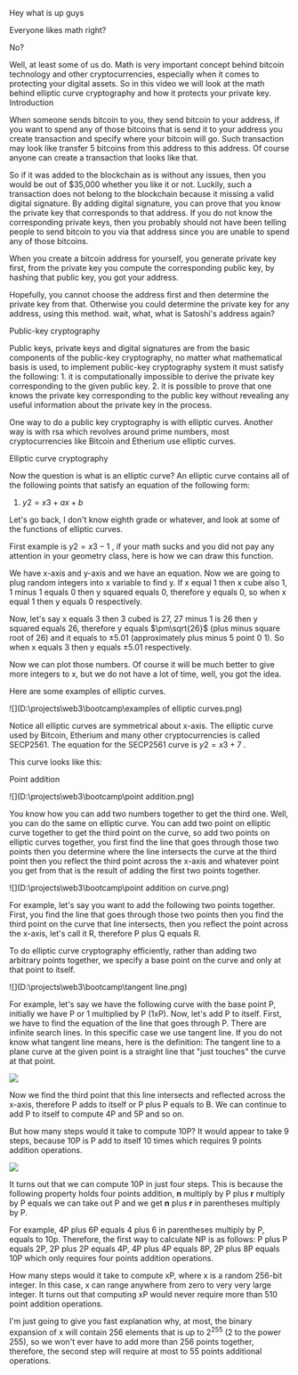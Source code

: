 Hey what is up guys

Everyone likes math right?

No?

Well, at least some of us do. Math is very important concept behind bitcoin technology and other cryptocurrencies, especially when it comes to protecting your digital assets. So in this video we will look at the math behind elliptic curve cryptography and how it protects your private key.
Introduction

When someone sends bitcoin to you, they send bitcoin to your address, if you want to spend any of those bitcoins that is send it to your address you create transaction and specify where your bitcoin will go. Such transaction may look like transfer 5 bitcoins from this address to this address. Of course anyone can create a transaction that looks like that.

So if it was added to the blockchain as is without any issues, then you would be out of $35,000 whether you like it or not. Luckily, such a transaction does not belong to the blockchain because it missing a valid digital signature. By adding digital signature, you can prove that you know the private key that corresponds to that address. If you do not know the corresponding private keys, then you probably should not have been telling people to send bitcoin to you via that address since you are unable to spend any of those bitcoins.

When you create a bitcoin address for yourself, you generate private key first, from the private key you compute the corresponding public key, by hashing that public key, you got your address.

Hopefully, you cannot choose the address first and then determine the private key from that. Otherwise you could determine the private key for any address, using this method. wait, what, what is Satoshi's address again?

Public-key cryptography

Public keys, private keys and digital signatures are from the basic components of the public-key cryptography, no matter what mathematical basis is used, to implement public-key cryptography system it must satisfy the following:
    1. it is computationally impossible to derive the private key corresponding to the given public key.
    2. it is possible to prove that one knows the private key corresponding to the public key without revealing any useful information about the private key in the process.

One way to do a public key cryptography is with elliptic curves. Another way is with rsa which revolves around prime numbers, most cryptocurrencies like Bitcoin and Etherium use elliptic curves.

Elliptic curve cryptography

Now the question is what is an elliptic curve? An elliptic curve contains all of the following points that satisfy an equation of the following form: 

  1.  $y2=x3+ax+b$

Let's go back, I don't know eighth grade or whatever, and look at some of the functions of elliptic curves.

First example is  $y2=x3-1$ , if your math sucks and you did not pay any attention in your geometry class, here is how we can draw this function.

We have x-axis and y-axis and we have an equation. Now we are going to plug random integers into x variable to find y. If x equal 1 then x cube also 1, 1 minus 1 equals 0 then y squared equals 0, therefore y equals 0, so when x equal 1 then y equals 0 respectively.

Now, let's say x equals 3 then 3 cubed is 27, 27 minus 1 is 26 then y squared equals 26, therefore y equals $\pm\sqrt{26}$ (plus minus square root of 26) and it equals to $\pm5.01$ (approximately plus minus 5 point 0 1). So when x equals 3 then y equals $\pm5.01$ respectively. 

Now we can plot those numbers. Of course it will be much better to give more integers to x, but we do not have a lot of time, well, you got the idea. 

Here are some examples of elliptic curves. 

![](D:\projects\web3\bootcamp\examples of elliptic curves.png)

Notice all elliptic curves are symmetrical about x-axis. The elliptic curve used by Bitcoin, Etherium and many other cryptocurrencies is called SECP2561. The equation for the SECP2561 curve is $y2=x3+7$ .

This curve looks like this: 

Point addition

![](D:\projects\web3\bootcamp\point addition.png)

You know how you can add two numbers together to get the third one. Well, you can do the same on elliptic curve. You can add two point on elliptic curve together to get the third point on the curve, so add two points on elliptic curves together, you first find the line that goes through those two points then you determine where the line intersects the curve at the third point then you reflect the third point across the x-axis and whatever point you get from that is the result of adding the first two points together.

![](D:\projects\web3\bootcamp\point addition on curve.png)

For example, let's say you want to add the following two points together. First, you find the line that goes through those two points then you find the third point on the curve that line intersects, then you reflect the point across the x-axis, let's call it R, therefore P plus Q equals R.

To do elliptic curve cryptography efficiently, rather than adding two arbitrary points together, we specify a base point on the curve and only at that point to itself. 

![](D:\projects\web3\bootcamp\tangent line.png)

For example, let's say we have the following curve with the base point P, initially we have P or 1 multiplied by P (1xP). Now, let's add P to itself. First, we have to find the equation of the line that goes through P. There are infinite search lines. In this specific case we use tangent line. If you do not know what tangent line means, here is the definition: The tangent line to a plane curve at the given point is a straight line that "just touches" the curve at that point.

![](D:\projects\web3\bootcamp\4P5P.png)

Now we find the third point that this line intersects and reflected across the x-axis, therefore P adds to itself or P plus P equals to B. We can continue to add P to itself to compute 4P and 5P and so on. 

But how many steps would it take to compute 10P?  It would appear to take 9 steps, because 10P is P add to itself 10 times which requires 9 points addition operations. 

![](D:\projects\web3\bootcamp\10P.png)

It turns out that we can compute 10P in just four steps. This is because the following property holds four points addition, **n** multiply by P plus **r** multiply by P equals we can take out P and we get **n** plus **r** in parentheses multiply by P.

For example, 4P plus 6P equals 4 plus 6 in parentheses multiply by P, equals to 10p. Therefore, the first way to calculate NP is as follows: P plus P equals 2P, 2P plus 2P equals 4P, 4P plus 4P equals 8P, 2P plus 8P equals 10P which only requires four points addition operations. 

How many steps would it take to compute xP, where x is a random 256-bit integer. In this case, x can range anywhere from zero to very very large integer. It turns out that computing xP would never require more than 510 point addition operations.

I'm just going to give you fast explanation why, at most, the binary expansion of x will contain 256 elements that is up to $2^{255}$ (2 to the power 255), so we won't ever have to add more than 256 points together, therefore, the second step will require at most to 55 points additional operations.

